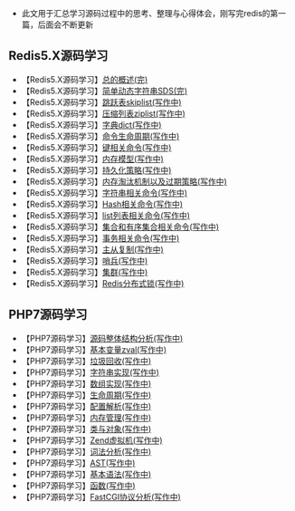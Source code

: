 - 此文用于汇总学习源码过程中的思考、整理与心得体会，刚写完redis的第一篇，后面会不断更新
## Redis5.X源码学习
 - 【Redis5.X源码学习】[总的概述(完)](https://www.jianshu.com/p/ad4fe7848030)
 - 【Redis5.X源码学习】[简单动态字符串SDS(完)](https://www.jianshu.com/p/0282f81b26dc)
 - 【Redis5.X源码学习】[跳跃表skiplist(写作中)](写作中)
 - 【Redis5.X源码学习】[压缩列表ziplist(写作中)](写作中)
 - 【Redis5.X源码学习】[字典dict(写作中)](写作中)
 - 【Redis5.X源码学习】[命令生命周期(写作中)](写作中)
 - 【Redis5.X源码学习】[键相关命令(写作中)](写作中)
 - 【Redis5.X源码学习】[内存模型(写作中)](写作中)
 - 【Redis5.X源码学习】[持久化策略(写作中)](写作中)
 - 【Redis5.X源码学习】[内存淘汰机制以及过期策略(写作中)](写作中)
 - 【Redis5.X源码学习】[字符串相关命令(写作中)](写作中)
 - 【Redis5.X源码学习】[Hash相关命令(写作中)](写作中)
 - 【Redis5.X源码学习】[list列表相关命令(写作中)](写作中)
 - 【Redis5.X源码学习】[集合和有序集合相关命令(写作中)](写作中)
 - 【Redis5.X源码学习】[事务相关命令(写作中)](写作中)
 - 【Redis5.X源码学习】[主从复制(写作中)](写作中)
 - 【Redis5.X源码学习】[哨兵(写作中)](写作中)
 - 【Redis5.X源码学习】[集群(写作中)](写作中)
 - 【Redis5.X源码学习】[Redis分布式锁(写作中)](写作中)
 
## PHP7源码学习
 - 【PHP7源码学习】[源码整体结构分析(写作中)](写作中)
 - 【PHP7源码学习】[基本变量zval(写作中)](写作中)
 - 【PHP7源码学习】[垃圾回收(写作中)](写作中)
 - 【PHP7源码学习】[字符串实现(写作中)](写作中)
 - 【PHP7源码学习】[数组实现(写作中)](写作中)
 - 【PHP7源码学习】[生命周期(写作中)](写作中)
 - 【PHP7源码学习】[配置解析(写作中)](写作中)
 - 【PHP7源码学习】[内存管理(写作中)](写作中)
 - 【PHP7源码学习】[类与对象(写作中)](写作中)
 - 【PHP7源码学习】[Zend虚拟机(写作中)](写作中)
 - 【PHP7源码学习】[词法分析(写作中)](写作中)
 - 【PHP7源码学习】[AST(写作中)](写作中)
 - 【PHP7源码学习】[基本语法(写作中)](写作中)
 - 【PHP7源码学习】[函数(写作中)](写作中)
 - 【PHP7源码学习】[FastCGI协议分析(写作中)](写作中)
 
